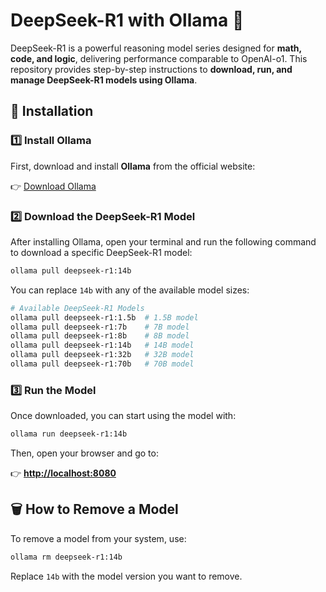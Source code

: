 # **DeepSeek-R1 with Ollama** 🚀  

DeepSeek-R1 is a powerful reasoning model series designed for **math, code, and logic**, delivering performance comparable to OpenAI-o1. This repository provides step-by-step instructions to **download, run, and manage DeepSeek-R1 models using Ollama**.  

## **🔧 Installation**  

### **1️⃣ Install Ollama**  
First, download and install **Ollama** from the official website:  

👉 [Download Ollama](https://ollama.com/library/deepseek-r1)  

### **2️⃣ Download the DeepSeek-R1 Model**  
After installing Ollama, open your terminal and run the following command to download a specific DeepSeek-R1 model:  

```sh
ollama pull deepseek-r1:14b
```  

You can replace `14b` with any of the available model sizes:  

```sh
# Available DeepSeek-R1 Models
ollama pull deepseek-r1:1.5b  # 1.5B model
ollama pull deepseek-r1:7b    # 7B model
ollama pull deepseek-r1:8b    # 8B model
ollama pull deepseek-r1:14b   # 14B model
ollama pull deepseek-r1:32b   # 32B model
ollama pull deepseek-r1:70b   # 70B model
```

### **3️⃣ Run the Model**  
Once downloaded, you can start using the model with:  

```sh
ollama run deepseek-r1:14b
```  

Then, open your browser and go to:  

👉 **[http://localhost:8080](http://localhost:8080)**  

## **🗑️ How to Remove a Model**  
To remove a model from your system, use:  

```sh
ollama rm deepseek-r1:14b
```  
Replace `14b` with the model version you want to remove.  
